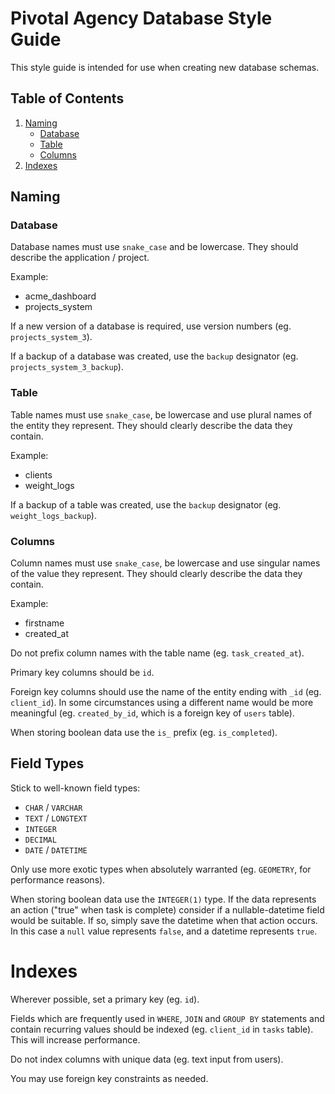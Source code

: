 # Pivotal Agency Database Style Guide

This style guide is intended for use when creating new database schemas.

## Table of Contents

1. [Naming](#naming)
    - [Database](#database)
    - [Table](#table)
    - [Columns](#columns)
1. [Indexes](#indexes)


## Naming

### Database

Database names must use `snake_case` and be lowercase. They should describe the application / project.

Example:

  - acme_dashboard
  - projects_system

If a new version of a database is required, use version numbers (eg. `projects_system_3`).

If a backup of a database was created, use the `backup` designator (eg. `projects_system_3_backup`).


### Table

Table names must use `snake_case`, be lowercase and use plural names of the entity they represent. They should clearly describe the data they contain.

Example:

  - clients
  - weight_logs

If a backup of a table was created, use the `backup` designator (eg. `weight_logs_backup`).


### Columns

Column names must use `snake_case`, be lowercase and use singular names of the value they represent. They should clearly describe the data they contain.

Example:

  - firstname
  - created_at

Do not prefix column names with the table name (eg. `task_created_at`).

Primary key columns should be `id`.

Foreign key columns should use the name of the entity ending with `_id` (eg. `client_id`). In some circumstances using a different name would be more meaningful (eg. `created_by_id`, which is a foreign key of `users` table).

When storing boolean data use the `is_` prefix (eg. `is_completed`).


## Field Types

Stick to well-known field types:

  - `CHAR` / `VARCHAR`
  - `TEXT` / `LONGTEXT`
  - `INTEGER`
  - `DECIMAL`
  - `DATE` / `DATETIME`

Only use more exotic types when absolutely warranted (eg. `GEOMETRY`, for performance reasons).

When storing boolean data use the `INTEGER(1)` type. If the data represents an action ("true" when task is complete) consider if a nullable-datetime field would be suitable. If so, simply save the datetime when that action occurs. In this case a `null` value represents `false`, and a datetime represents `true`.


# Indexes

Wherever possible, set a primary key (eg. `id`).

Fields which are frequently used in `WHERE`, `JOIN` and `GROUP BY` statements and contain recurring values should be indexed (eg. `client_id` in `tasks` table). This will increase performance.

Do not index columns with unique data (eg. text input from users).

You may use foreign key constraints as needed.
